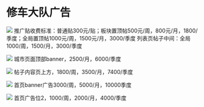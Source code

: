 # 修车大队广告

![](https://github.com/xcdd-me/xcdd_ad/blob/main/scrnli_2021_7_10%E4%B8%8B%E5%8D%882-18-19.png?raw=true)
推广贴收费标准：普通贴300元/贴；板块置顶帖500元/周，800元/月，1800/季度；全局置顶帖1000元/周，1500元/月，3000/季度
列表页帖子中间：全局1000/周，1500/月，3000/季度

![](https://github.com/xcdd-me/xcdd_ad/blob/main/scrnli_2021_7_10%E4%B8%8B%E5%8D%882-16-10.png?raw=true)
城市页面顶部banner，2500/月，6000/季度

![](https://github.com/xcdd-me/xcdd_ad/blob/main/scrnli_2021_7_10%E4%B8%8B%E5%8D%882-19-30.png?raw=true)
帖子内容页上方，1800/周，3500/月，7400/季度

![](https://github.com/xcdd-me/xcdd_ad/blob/main/scrnli_2021_7_10%E4%B8%8B%E5%8D%882-16-10.png?raw=true)
首页banner广告3000/周，5000/月，10000季度

![](https://github.com/xcdd-me/xcdd_ad/blob/main/scrnli_2021_7_10%E4%B8%8B%E5%8D%882-16-10.png?raw=true)
首页广告位2，1000/周，2000/月，4000/季度


